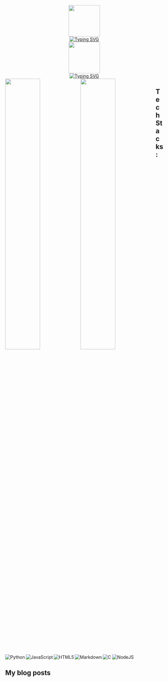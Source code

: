 <!-- Intro Section  -->
<div id="intro-img" align="center">
<a href="#"><img src="https://emojis.slackmojis.com/emojis/images/1531849430/4246/blob-sunglasses.gif?1531849430" width=100></a>
</div>
<div id="about-me" align="center">
<a href="https://git.io/typing-svg"><img src="https://readme-typing-svg.demolab.com?font=Roboto+Condensed&weight=500&size=25&duration=4000&pause=500&color=EB5775&center=true&vCenter=true&width=550&lines=Hi%2C+I+am+Dolamu+Oludare;It's+nice+to+meet+you!;I+am+a+full+stack+Software+and+Data+developer" alt="Typing SVG" /></a>
</div>

<!-- Intro Section  -->
<div id="intro-img" align="center">
<a href="#"><img src="https://emojis.slackmojis.com/emojis/images/1531849430/4246/blob-sunglasses.gif?1531849430" width=100></a>
</div>
<div id="about-me" align="center">
<a href="https://git.io/typing-svg"><img src="https://readme-typing-svg.demolab.com?font=Roboto+Condensed&weight=500&size=25&duration=4000&pause=500&color=EB5775&center=true&vCenter=true&width=550&lines=Hi%2C+I+am+Dolamu+Oludare;It's+nice+to+meet+you!;I+am+a+Software+and+Data+Engineer" alt="Typing SVG" /></a>
</div>

<img align="left" width="47%" src = "https://github-readme-stats.vercel.app/api?username=Dolamu-TheDataGuy&theme=dark&show_icons=true" />

<img align="left" width="47%" src = "https://github-readme-stats.vercel.app/api/top-langs/?username=Dolamu-TheDataGuy&layout=compact" />

## Tech Stacks:
<br />

<img alt="C" src="https://img.shields.io/badge/c-%2300599C.svg?style=for-the-badge&logo=c&logoColor=white" />

<img align="left" alt="Python" src="https://img.shields.io/badge/python-3670A0?style=for-the-badge&logo=python&logoColor=ffdd54" />

<img align="left" alt="JavaScript" src="https://img.shields.io/badge/javascript-%23323330.svg?style=for-the-badge&logo=javascript&logoColor=%23F7DF1E" />

<img align="left" alt="HTML5" src="https://img.shields.io/badge/html5-%23E34F26.svg?style=for-the-badge&logo=html5&logoColor=white" />

<img align="left" alt="Markdown" src="https://img.shields.io/badge/markdown-%23000000.svg?style=for-the-badge&logo=markdown&logoColor=white" />

<img alt="NodeJS" src="https://img.shields.io/badge/node.js-6DA55F?style=for-the-badge&logo=node.js&logoColor=white" />


## My blog posts
<br />
<!-- BLOG-POST-LIST:START -->
<!-- BLOG-POST-LIST:END -->
